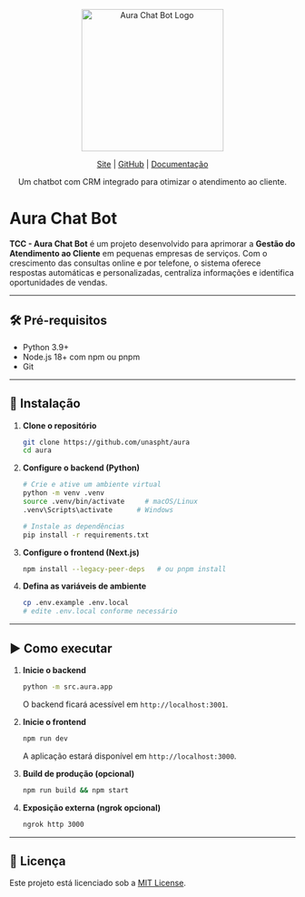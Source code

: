 <div align="center">
  <p>
    <img width="250" src="https://via.placeholder.com/250?text=Aura+Chat+Bot" alt="Aura Chat Bot Logo">
  </p>

[Site](#) | [GitHub](#) | [Documentação](#)

Um chatbot com CRM integrado para otimizar o atendimento ao cliente.
</div>

# Aura Chat Bot

**TCC - Aura Chat Bot** é um projeto desenvolvido para aprimorar a **Gestão do Atendimento ao Cliente** em pequenas empresas de serviços. Com o crescimento das consultas online e por telefone, o sistema oferece respostas automáticas e personalizadas, centraliza informações e identifica oportunidades de vendas.

---

## 🛠️ Pré-requisitos

- Python 3.9+
- Node.js 18+ com npm ou pnpm
- Git

---

## 🚀 Instalação

1. **Clone o repositório**
   ```bash
   git clone https://github.com/unaspht/aura
   cd aura
   ```

2. **Configure o backend (Python)**
   ```bash
   # Crie e ative um ambiente virtual
   python -m venv .venv
   source .venv/bin/activate     # macOS/Linux
   .venv\Scripts\activate      # Windows

   # Instale as dependências
   pip install -r requirements.txt
   ```

3. **Configure o frontend (Next.js)**
   ```bash
   npm install --legacy-peer-deps   # ou pnpm install
   ```

4. **Defina as variáveis de ambiente**
   ```bash
   cp .env.example .env.local
   # edite .env.local conforme necessário
   ```

---

## ▶️ Como executar

1. **Inicie o backend**
   ```bash
   python -m src.aura.app
   ```
   O backend ficará acessível em `http://localhost:3001`.

2. **Inicie o frontend**
   ```bash
   npm run dev
   ```
   A aplicação estará disponível em `http://localhost:3000`.

3. **Build de produção (opcional)**
   ```bash
   npm run build && npm start
   ```

4. **Exposição externa (ngrok opcional)**
   ```bash
   ngrok http 3000
   ```

---

## 📜 Licença

Este projeto está licenciado sob a [MIT License](LICENSE).
